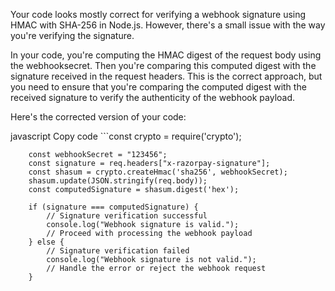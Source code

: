 Your code looks mostly correct for verifying a webhook signature using HMAC with SHA-256 in Node.js. However, there's a small issue with the way you're verifying the signature.

In your code, you're computing the HMAC digest of the request body using the webhooksecret. Then you're comparing this computed digest with the signature received in the request headers. This is the correct approach, but you need to ensure that you're comparing the computed digest with the received signature to verify the authenticity of the webhook payload.

Here's the corrected version of your code:

javascript
Copy code
    ```const crypto = require('crypto');
        
        const webhookSecret = "123456";
        const signature = req.headers["x-razorpay-signature"];
        const shasum = crypto.createHmac('sha256', webhookSecret);
        shasum.update(JSON.stringify(req.body));
        const computedSignature = shasum.digest('hex');
        
        if (signature === computedSignature) {
            // Signature verification successful
            console.log("Webhook signature is valid.");
            // Proceed with processing the webhook payload
        } else {
            // Signature verification failed
            console.log("Webhook signature is not valid.");
            // Handle the error or reject the webhook request
        }

```